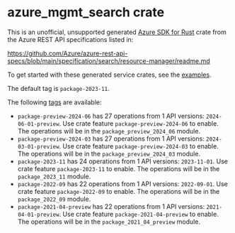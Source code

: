 # azure_mgmt_search crate

This is an unofficial, unsupported generated [Azure SDK for Rust](https://github.com/Azure/azure-sdk-for-rust/tree/legacy) crate from the Azure REST API specifications listed in:

https://github.com/Azure/azure-rest-api-specs/blob/main/specification/search/resource-manager/readme.md

To get started with these generated service crates, see the [examples](https://github.com/Azure/azure-sdk-for-rust/blob/legacy/services/README.md#examples).

The default tag is `package-2023-11`.

The following [tags](https://github.com/Azure/azure-sdk-for-rust/blob/legacy/services/tags.md) are available:

- `package-preview-2024-06` has 27 operations from 1 API versions: `2024-06-01-preview`. Use crate feature `package-preview-2024-06` to enable. The operations will be in the `package_preview_2024_06` module.
- `package-preview-2024-03` has 27 operations from 1 API versions: `2024-03-01-preview`. Use crate feature `package-preview-2024-03` to enable. The operations will be in the `package_preview_2024_03` module.
- `package-2023-11` has 24 operations from 1 API versions: `2023-11-01`. Use crate feature `package-2023-11` to enable. The operations will be in the `package_2023_11` module.
- `package-2022-09` has 22 operations from 1 API versions: `2022-09-01`. Use crate feature `package-2022-09` to enable. The operations will be in the `package_2022_09` module.
- `package-2021-04-preview` has 22 operations from 1 API versions: `2021-04-01-preview`. Use crate feature `package-2021-04-preview` to enable. The operations will be in the `package_2021_04_preview` module.